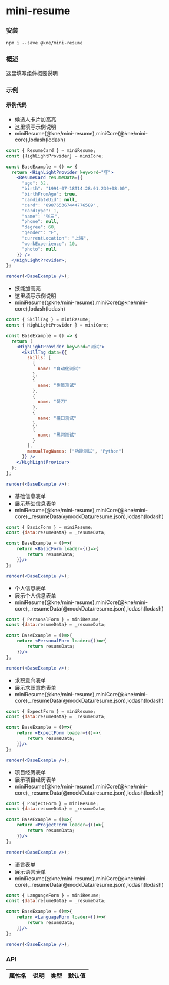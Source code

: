 
# mini-resume


### 安装

```shell
npm i --save @kne/mini-resume
```


### 概述

这里填写组件概要说明


### 示例

#### 示例代码

- 候选人卡片加高亮
- 这里填写示例说明
- miniResume(@kne/mini-resume),miniCore(@kne/mini-core),lodash(lodash)

```jsx
const { ResumeCard } = miniResume;
const {HighLightProvider} = miniCore;

const BaseExample = () => {
  return <HighLightProvider keyword="年">
    <ResumeCard resumeData={{
      "age": 32,
      "birth": "1991-07-18T14:28:01.230+08:00",
      "birthFromAge": true,
      "candidateUid": null,
      "card": "898765367444776589",
      "cardType": 1,
      "name": "张三",
      "phone": null,
      "degree": 60,
      "gender": "F",
      "currentLocation": "上海",
      "workExperience": 10,
      "photo": null
    }} />
  </HighLightProvider>;
};

render(<BaseExample />);

```

- 技能加高亮
- 这里填写示例说明
- miniResume(@kne/mini-resume),miniCore(@kne/mini-core),lodash(lodash)

```jsx
const { SkillTag } = miniResume;
const { HighLightProvider } = miniCore;

const BaseExample = () => {
  return (
    <HighLightProvider keyword="测试">
      <SkillTag data={{
        skills: [
          {
            name: "自动化测试"
          },
          {
            name: "性能测试"
          },
          {
            name: "餐刀"
          },
          {
            name: "接口测试"
          },
          {
            name: "黑河测试"
          }
        ],
        manualTagNames: ["功能测试", "Python"]
      }} />
    </HighLightProvider>
  );
};

render(<BaseExample />);

```

- 基础信息表单
- 展示基础信息表单
- miniResume(@kne/mini-resume),miniCore(@kne/mini-core),_resumeData(@mockData/resume.json),lodash(lodash)

```jsx
const { BasicForm } = miniResume;
const {data:resumeData} = _resumeData;

const BaseExample = ()=>{
    return <BasicForm loader={()=>{
        return resumeData;
    }}/>
};

render(<BaseExample />);

```

- 个人信息表单
- 展示个人信息表单
- miniResume(@kne/mini-resume),miniCore(@kne/mini-core),_resumeData(@mockData/resume.json),lodash(lodash)

```jsx
const { PersonalForm } = miniResume;
const {data:resumeData} = _resumeData;

const BaseExample = ()=>{
    return <PersonalForm loader={()=>{
        return resumeData;
    }}/>
};

render(<BaseExample />);

```

- 求职意向表单
- 展示求职意向表单
- miniResume(@kne/mini-resume),miniCore(@kne/mini-core),_resumeData(@mockData/resume.json),lodash(lodash)

```jsx
const { ExpectForm } = miniResume;
const {data:resumeData} = _resumeData;

const BaseExample = ()=>{
    return <ExpectForm loader={()=>{
        return resumeData;
    }}/>
};

render(<BaseExample />);

```

- 项目经历表单
- 展示项目经历表单
- miniResume(@kne/mini-resume),miniCore(@kne/mini-core),_resumeData(@mockData/resume.json),lodash(lodash)

```jsx
const { ProjectForm } = miniResume;
const {data:resumeData} = _resumeData;

const BaseExample = ()=>{
    return <ProjectForm loader={()=>{
        return resumeData;
    }}/>
};

render(<BaseExample />);

```

- 语言表单
- 展示语言表单
- miniResume(@kne/mini-resume),miniCore(@kne/mini-core),_resumeData(@mockData/resume.json),lodash(lodash)

```jsx
const { LanguageForm } = miniResume;
const {data:resumeData} = _resumeData;

const BaseExample = ()=>{
    return <LanguageForm loader={()=>{
        return resumeData;
    }}/>
};

render(<BaseExample />);

```


### API

|属性名|说明|类型|默认值|
|  ---  | ---  | --- | --- |

